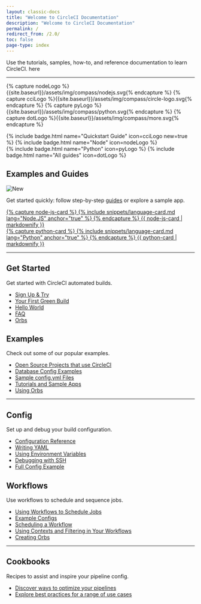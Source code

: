 ```yaml
---
layout: classic-docs
title: "Welcome to CircleCI Documentation"
description: "Welcome to CircleCI Documentation"
permalink: /
redirect_from: /2.0/
toc: false
page-type: index
---
```


Use the tutorials, samples, how-to, and reference documentation to learn CircleCI. here

<hr class="hidden-xs" />


<!--Do not translate: Experiment Code for https://circleci.atlassian.net/browse/DD-455 -->
{% capture nodeLogo %}{{site.baseurl}}/assets/img/compass/nodejs.svg{% endcapture %}
{% capture cciLogo %}{{site.baseurl}}/assets/img/compass/circle-logo.svg{% endcapture %}
{% capture pyLogo %}{{site.baseurl}}/assets/img/compass/python.svg{% endcapture %}
{% capture dotLogo %}{{site.baseurl}}/assets/img/compass/more.svg{% endcapture %}

<div class="">
  <div class="flex mb-2">
      {% include badge.html name="Quickstart Guide" icon=cciLogo new=true %}
      {% include badge.html name="Node" icon=nodeLogo %}
  </div>
  <div class="flex">
      {% include badge.html name="Python" icon=pyLogo %}
      {% include badge.html name="All guides" icon=dotLogo %}
  </div>
</div>
<!-- End: Experiment code. -->

<div class="row loading-deferred">
  <div class="treatment col-xs-12">
    <span id="homepage-guide-links"><h2>Examples and Guides</h2><img src="{{ site.baseurl }}/assets/img/compass/new.svg" alt="New"></span>
    <p>Get started quickly: follow step-by-step <a href="{{site.baseurl}}/2.0/tutorials/">guides</a> or explore a sample app.</p>
  </div>
  <div class="treatment col-xs-12 col-sm-6">
    <a class="no-external-icon col-sm-12" href="{{site.baseurl}}/2.0/language-javascript/">
      <div class="card col-sm-12">
        {% capture node-js-card %}
          {% include snippets/language-card.md lang="Node.JS" anchor="true" %}
        {% endcapture %}
        {{ node-js-card | markdownify }}
      </div>
    </a>
  </div>
  <div class="treatment col-xs-12 col-sm-6">
    <a class="no-external-icon col-sm-12" href="{{site.baseurl}}/2.0/language-python/">
      <div class="card col-sm-12">
        {% capture python-card %}
          {% include snippets/language-card.md lang="Python" anchor="true" %}
        {% endcapture %}
        {{ python-card | markdownify }}
      </div>
    </a>
  </div>
  <div class="treatment col-xs-12">
    <hr />
  </div>
  <div class="col-xs-12 col-sm-6">
    <h2>Get Started</h2>
    <p>Get started with CircleCI automated builds.</p>
    <ul>
      <li><a href="{{ site.baseurl }}/2.0/first-steps/">Sign Up & Try</a></li>
      <li><a href="{{ site.baseurl }}/2.0/getting-started/">Your First Green Build</a></li>
      <li><a href="{{ site.baseurl }}/2.0/hello-world/">Hello World</a></li>
      <li><a href="{{ site.baseurl }}/2.0/faq/">FAQ</a></li>
      <li><a href="{{ site.baseurl }}/2.0/orb-intro/">Orbs</a></li>
    </ul>
  </div>
  <div class="col-xs-12 col-sm-6">
    <h2>Examples</h2>
    <p>Check out some of our popular examples.</p>
    <ul>
        <li><a href="{{ site.baseurl }}/2.0/example-configs/">Open Source Projects that use CircleCI</a></li>
        <li><a href="{{ site.baseurl }}/2.0/postgres-config/">Database Config Examples</a></li>
        <li><a href="{{ site.baseurl }}/2.0/sample-config/">Sample config.yml Files</a></li>
        <li><a href="{{ site.baseurl }}/2.0/tutorials/">Tutorials and Sample Apps</a></li>
        <li><a href="{{ site.baseurl }}/2.0/orb-concepts/">Using Orbs</a></li>
      </ul>
  </div>
  <div class="col-xs-12">
    <hr />
  </div>
  <div class="col-xs-12 col-sm-6">
    <h2>Config</h2>
    <p>Set up and debug your build configuration.</p>
    <ul>
      <li><a href="{{ site.baseurl }}/2.0/configuration-reference/">Configuration Reference</a></li>
      <li><a href="{{ site.baseurl }}/2.0/writing-yaml/">Writing YAML</a></li>
      <li><a href="{{ site.baseurl }}/2.0/env-vars/">Using Environment Variables</a></li>
      <li><a href="{{ site.baseurl }}/2.0/ssh-access-jobs/">Debugging with SSH</a></li>
      <li id="full-config-example"><a href="{{ site.baseurl }}/2.0/configuration-reference/#example-full-configuration">Full Config Example</a></li>
    </ul>
  </div>
  <div class="col-xs-12 col-sm-6">
    <h2>Workflows</h2>
    <p>Use workflows to schedule and sequence jobs.</p>
    <ul>
      <li><a href="{{ site.baseurl }}/2.0/workflows/">Using Workflows to Schedule Jobs</a></li>
      <li><a href="{{ site.baseurl }}/2.0/workflows/#workflows-configuration-examples">Example Configs</a></li>
      <li><a href="{{ site.baseurl }}/2.0/workflows/#scheduling-a-workflow">Scheduling a Workflow</a></li>
      <li><a href="{{ site.baseurl }}/2.0/workflows/#using-contexts-and-filtering-in-your-
      workflows">Using Contexts and Filtering in Your Workflows</a></li>
      <li><a href="{{ site.baseurl }}/2.0/creating-orbs/">Creating Orbs</a></li>
    </ul>
  </div>
   <div class="col-xs-12">
    <hr />
  </div>
   <div class="col-xs-12 col-sm-6">
    <h2>Cookbooks</h2>
    <p>Recipes to assist and inspire your pipeline config.</p>
    <ul>
      <li><a href="{{ site.baseurl }}/2.0/optimization-cookbook/">Discover ways to optimize your pipelines</a></li>
      <li><a href="{{ site.baseurl }}/2.0/configuration-cookbook">Explore best practices for a range of use cases</a></li>
    </ul>
  </div>
</div>
